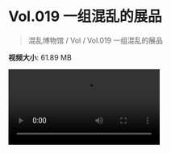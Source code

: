 # Vol.019 一组混乱的展品

> 混乱博物馆 / Vol / Vol.019 一组混乱的展品

**视频大小**: 61.89 MB

<div class="video"><video src="https://file.hsyhx.top/video/混乱博物馆/Vol/019.mp4" controls preload>🤔 您的浏览器不支持 video 标签</video></div>